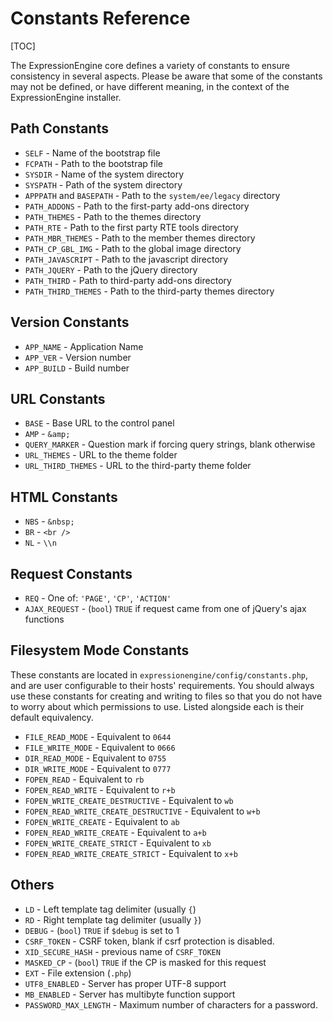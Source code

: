 <!--
    This source file is part of the open source project
    ExpressionEngine User Guide (https://github.com/ExpressionEngine/ExpressionEngine-User-Guide)

    @link      https://expressionengine.com/
    @copyright Copyright (c) 2003-2020, Packet Tide, LLC (https://packettide.com)
    @license   https://expressionengine.com/license Licensed under Apache License, Version 2.0
-->

# Constants Reference

[TOC]

The ExpressionEngine core defines a variety of constants to ensure consistency in several aspects. Please be aware that some of the constants may not be defined, or have different meaning, in the context of the ExpressionEngine installer.

## Path Constants

- `SELF` - Name of the bootstrap file
- `FCPATH` - Path to the bootstrap file
- `SYSDIR` - Name of the system directory
- `SYSPATH` - Path of the system directory
- `APPPATH` and `BASEPATH` - Path to the `system/ee/legacy` directory
- `PATH_ADDONS` - Path to the first-party add-ons directory
- `PATH_THEMES` - Path to the themes directory
- `PATH_RTE` - Path to the first party RTE tools directory
- `PATH_MBR_THEMES` - Path to the member themes directory
- `PATH_CP_GBL_IMG` - Path to the global image directory
- `PATH_JAVASCRIPT` - Path to the javascript directory
- `PATH_JQUERY` - Path to the jQuery directory
- `PATH_THIRD` - Path to third-party add-ons directory
- `PATH_THIRD_THEMES` - Path to the third-party themes directory

## Version Constants

- `APP_NAME` - Application Name
- `APP_VER` - Version number
- `APP_BUILD` - Build number

## URL Constants

- `BASE` - Base URL to the control panel
- `AMP` - `&amp;`
- `QUERY_MARKER` - Question mark if forcing query strings, blank otherwise
- `URL_THEMES` - URL to the theme folder
- `URL_THIRD_THEMES` - URL to the third-party theme folder

## HTML Constants

- `NBS` - `&nbsp;`
- `BR` - `<br />`
- `NL` - `\\n`

## Request Constants

- `REQ` - One of: `'PAGE'`, `'CP'`, `'ACTION'`
- `AJAX_REQUEST` - (`bool`) `TRUE` if request came from one of jQuery's ajax functions

## Filesystem Mode Constants

These constants are located in `expressionengine/config/constants.php`, and are user configurable to their hosts' requirements. You should always use these constants for creating and writing to files so that you do not have to worry about which permissions to use. Listed alongside each is their default equivalency.

- `FILE_READ_MODE` - Equivalent to `0644`
- `FILE_WRITE_MODE` - Equivalent to `0666`
- `DIR_READ_MODE` - Equivalent to `0755`
- `DIR_WRITE_MODE` - Equivalent to `0777`
- `FOPEN_READ` - Equivalent to `rb`
- `FOPEN_READ_WRITE` - Equivalent to `r+b`
- `FOPEN_WRITE_CREATE_DESTRUCTIVE` - Equivalent to `wb`
- `FOPEN_READ_WRITE_CREATE_DESTRUCTIVE` - Equivalent to `w+b`
- `FOPEN_WRITE_CREATE` - Equivalent to `ab`
- `FOPEN_READ_WRITE_CREATE` - Equivalent to `a+b`
- `FOPEN_WRITE_CREATE_STRICT` - Equivalent to `xb`
- `FOPEN_READ_WRITE_CREATE_STRICT` - Equivalent to `x+b`

## Others

- `LD` - Left template tag delimiter (usually `{`)
- `RD` - Right template tag delimiter (usually `}`)
- `DEBUG` - (`bool`) `TRUE` if `$debug` is set to 1
- `CSRF_TOKEN` - CSRF token, blank if csrf protection is disabled.
- `XID_SECURE_HASH` - previous name of `CSRF_TOKEN`
- `MASKED_CP` - (`bool`) `TRUE` if the CP is masked for this request
- `EXT` - File extension (`.php`)
- `UTF8_ENABLED` - Server has proper UTF-8 support
- `MB_ENABLED` - Server has multibyte function support
- `PASSWORD_MAX_LENGTH` - Maximum number of characters for a password.
